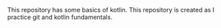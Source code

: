 This repository has some basics of kotlin. This repository is created as I practice git and kotlin fundamentals.
